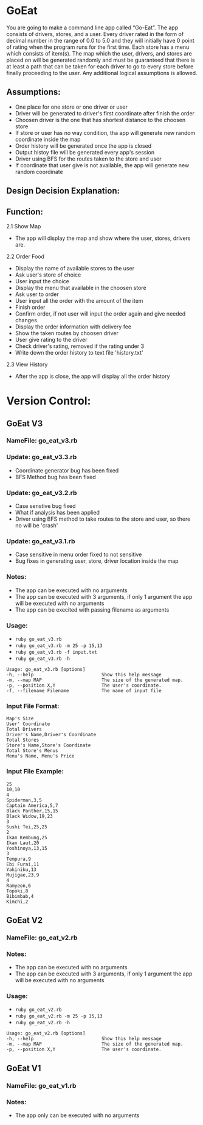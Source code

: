 # GoEat
You are going to make a command line app called “Go-Eat”. The app consists of drivers, stores, and a user. Every driver rated in the form of decimal number in the range of 0.0 to 5.0 and they will initially have 0 point of rating when the program runs for the first time. Each store has a menu which consists of item(s). The map which the user, drivers, and stores are placed on will be generated randomly and must be guaranteed that there is at least a path that can be taken for each driver to go to every store before finally proceeding to the user. Any additional logical assumptions is allowed.

## Assumptions:
- One place for one store or one driver or user
- Driver will be generated to driver's first coordinate after finish the order
- Choosen driver is the one that has shortest distance to the choosen store
- If store or user has no way condition, tha app will generate new random coordinate inside the map
- Order history will be generated once the app is closed
- Output histoy file will be generated every app's session
- Driver using BFS for the routes taken to the store and user
- If coordinate that user give is not available, the app will generate new random coordinate

## Design Decision Explanation:

## Function:
2.1 Show Map
- The app will display the map and show where the user, stores, drivers are. 

2.2 Order Food
- Display the name of available stores to the user
- Ask user's store of choice
- User input the choice
- Display the menu that available in the choosen store
- Ask user to order
- User input all the order with the amount of the item
- Finish order
- Confirm order, if not user will input the order again and give needed changes
- Display the order information with delivery fee
- Show the taken routes by choosen driver
- User give rating to the driver
- Check driver's rating, removed if the rating under 3
- Write down the order history to text file 'history.txt'

2.3 View History
- After the app is close, the app will display all the order history

# Version Control:

## GoEat V3

### NameFile: go_eat_v3.rb

### Update: go_eat_v3.3.rb
- Coordinate generator bug has been fixed
- BFS Method bug has been fixed

### Update: go_eat_v3.2.rb
- Case senstive bug fixed
- What if analysis has been applied
- Driver using BFS method to take routes to the store and user, so there no will be 'crash'

### Update: go_eat_v3.1.rb
- Case sensitive in menu order fixed to not sensitive
- Bug fixes in generating user, store, driver location inside the map

### Notes:
- The app can be executed with no arguments
- The app can be executed with 3 arguments, if only 1 argument the app will be executed with no arguments
- The app can be execited with passing filename as arguments

### Usage:
- `ruby go_eat_v3.rb`
- `ruby go_eat_v3.rb -m 25 -p 15,13`
- `ruby go_eat_v3.rb -f input.txt`
- `ruby go_eat_v3.rb -h`
```
Usage: go_eat_v3.rb [options]
-h, --help                         Show this help message
-m, --map MAP                      The size of the generated map.
-p, --position X,Y                 The user's coordinate.
-f, --filename Filename            The name of input file
```

### Input File Format:
```
Map's Size
User' Coordinate
Total Drivers
Driver's Name,Driver's Coordinate
Total Stores
Store's Name,Store's Coordinate
Total Store's Menus
Menu's Name, Menu's Price
```

### Input File Example:
```
25
10,10
4
Spiderman,3,5
Captain America,5,7
Black Panther,15,15
Black Widow,19,23
3
Sushi Tei,25,25
2
Ikan Kembung,25
Ikan Laut,20
Yoshinoya,13,15
3
Tempura,9
Ebi Furai,11
Yakiniku,13
Mujigae,23,9
4
Ramyeon,6
Topoki,8
Bibimbab,4
Kimchi,2
```
## GoEat V2

### NameFile: go_eat_v2.rb

### Notes:
- The app can be executed with no arguments
- The app can be executed with 3 arguments, if only 1 argument the app will be executed with no arguments

### Usage:
- `ruby go_eat_v2.rb`
- `ruby go_eat_v2.rb -m 25 -p 15,13`
- `ruby go_eat_v2.rb -h`
```
Usage: go_eat_v2.rb [options]
-h, --help                         Show this help message
-m, --map MAP                      The size of the generated map.
-p, --position X,Y                 The user's coordinate.
```
## GoEat V1

### NameFile: go_eat_v1.rb

### Notes:
- The app only can be executed with no arguments